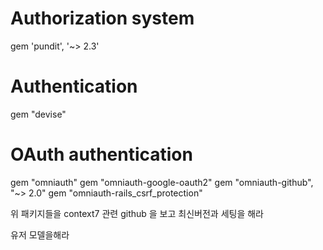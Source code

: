 # Authorization system

gem 'pundit', '~> 2.3'

# Authentication

gem "devise"

# OAuth authentication

gem "omniauth"
gem "omniauth-google-oauth2"
gem "omniauth-github", "~> 2.0"
gem "omniauth-rails_csrf_protection"

위 패키지들을 context7 관련 github 을 보고 최신버전과 세팅을 해라

유저 모델을해라
